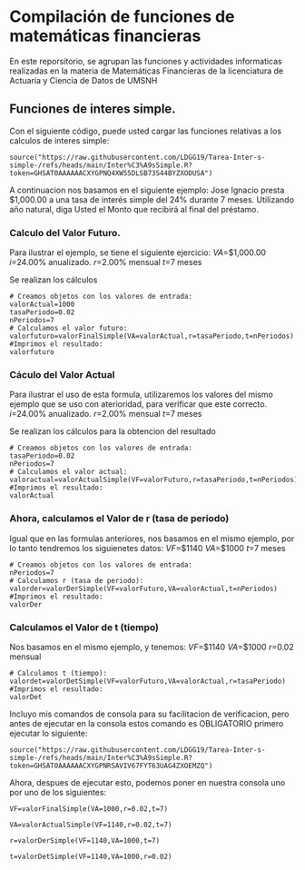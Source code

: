 # Compilación de funciones de matemáticas financieras 

En este reporsitorio, se agrupan las funciones y actividades informaticas realizadas en la materia de Matemáticas Financieras de la licenciatura de Actuaría y Ciencia de Datos de UMSNH

## Funciones de interes simple.

Con el siguiente código, puede usted cargar las funciones relativas a los calculos de interes simple:

```{r}
source("https://raw.githubusercontent.com/LDGG19/Tarea-Inter-s-simple-/refs/heads/main/Inter%C3%A9sSimple.R?token=GHSAT0AAAAAACXYGPNQ4XW55DLSB73S44BYZXODUSA")
```

A continuacion nos basamos en el siguiente ejemplo: Jose Ignacio presta $1,000.00 a una tasa de interés simple del 24% durante 7 meses. Utilizando año natural, diga Usted el Monto que recibirá al final del préstamo.


### Calculo del Valor Futuro.

Para ilustrar el ejemplo, se tiene el siguiente ejercicio:
$VA$=$1,000.00
$i$=24.00% anualizado.
$r$=2.00% mensual
$t$=7 meses

Se realizan los cálculos
```{r}
# Creamos objetos con los valores de entrada:
valorActual=1000
tasaPeriodo=0.02
nPeriodos=7
# Calculamos el valor futuro:
valorfuturo=valorFinalSimple(VA=valorActual,r=tasaPeriodo,t=nPeriodos)
#Imprimos el resultado:
valorfuturo
```
### Cáculo del Valor Actual

Para ilustrar el uso de esta formula, utilizaremos los valores del mismo ejemplo que se uso con aterioridad, para verificar que este correcto.
$i$=24.00% anualizado.
$r$=2.00% mensual
$t$=7 meses

Se realizan los cálculos para la obtencion del resultado
```{r}
# Creamos objetos con los valores de entrada:
tasaPeriodo=0.02
nPeriodos=7
# Calculamos el valor actual:
valoractual=valorActualSimple(VF=valorFuturo,r=tasaPeriodo,t=nPeriodos)
#Imprimos el resultado:
valorActual
```
### Ahora, calculamos el Valor de r (tasa de periodo)

Igual que en las formulas anteriores, nos basamos en el mismo ejemplo, por lo tanto tendremos los siguienetes datos:
$VF$=$1140
$VA$=$1000
$t$=7 meses
```{r}
# Creamos objetos con los valores de entrada:
nPeriodos=7
# Calculamos r (tasa de periodo):
valorder=valorDerSimple(VF=valorFuturo,VA=valorActual,t=nPeriodos)
#Imprimos el resultado:
valorDer
```

### Calculamos el Valor de t (tiempo)

Nos basamos en el mismo ejemplo, y tenemos:
$VF$=$1140
$VA$=$1000
$r$=0.02 mensual
```{r}
# Calculamos t (tiempo):
valordet=valorDetSimple(VF=valorFuturo,VA=valorActual,r=tasaPeriodo)
#Imprimos el resultado:
valorDet
```

Incluyo mis comandos de consola para su facilitacion de verificacion, pero antes de ejecutar en la consola estos comando es OBLIGATORIO primero ejecutar lo siguiente:
```
source("https://raw.githubusercontent.com/LDGG19/Tarea-Inter-s-simple-/refs/heads/main/Inter%C3%A9sSimple.R?token=GHSAT0AAAAAACXYGPNRSAVIV67FYT63UAG4ZXOEMZQ")
```
Ahora, despues de ejecutar esto, podemos poner en nuestra consola uno por uno de los siguientes:

```
VF=valorFinalSimple(VA=1000,r=0.02,t=7)
```

```
VA=valorActualSimple(VF=1140,r=0.02,t=7)
```

```
r=valorDerSimple(VF=1140,VA=1000,t=7)
```

```
t=valorDetSimple(VF=1140,VA=1000,r=0.02)
```
